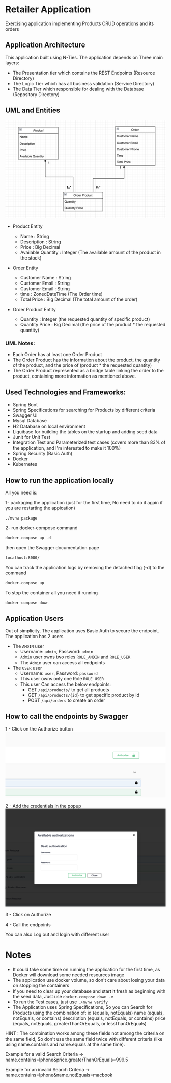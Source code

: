 # Retailer Application

Exercising application implementing Products CRUD operations and its orders

## Application Architecture

This application built using N-Ties. The application depends on Three main layers:

- The Presentation tier which contains the REST Endpoints (Resource Directory)
- The Logic Tier which has all business validation (Service Directory)
- The Data Tier which responsible for dealing with the Database (Repository Directory)

## UML and Entities

![](src/main/resources/static/readme/uml.png)

- Product Entity
    - Name : String
    - Description : String
    - Price : Big Decimal
    - Available Quantity : Integer (The available amount of the product in the stock)


- Order Entity
    - Customer Name : String
    - Customer Email : String
    - Customer Email : String
    - time : ZonedDateTime (The Order time)
    - Total Price : Big Decimal (The total amount of the order)


- Order Product Entity
    - Quantity : Integer (the requested quantity of specific product)
    - Quantity Price : Big Decimal (the price of the product * the requested quantity)

### UML Notes:

- Each Order has at least one Order Product
- The Order Product has the information about the product, the quantity of the product, and the price of (product * the
  requested quantity)
- The Order Product represented as a bridge table linking the order to the product, containing more information as
  mentioned above.

## Used Technologies and Frameworks:

- Spring Boot
- Spring Specifications for searching for Products by different criteria
- Swagger UI
- Mysql Database
- H2 Database on local environment
- Liquibase for building the tables on the startup and adding seed data
- Junit for Unit Test
- Integration Test and Parameterized test cases (covers more than 83% of the application, and I'm interested to make it
  100%)
- Spring Security (Basic Auth)
- Docker
- Kubernetes

## How to run the application locally

All you need is:

1- packaging the application (just for the first time, No need to do it again if you are restarting the appication)

`./mvnw package`

2- run docker-compose command

`docker-compose up -d`

then open the Swagger documentation page

`localhost:8080/`

You can track the application logs by removing the detached flag (-d) to the command

`docker-compose up`

To stop the container all you need it running

`docker-compose down`

## Application Users

Out of simplicity, The application uses Basic Auth to secure the endpoint.
The application has 2 users

- The `AMDIN` user
    - Username: `admin`, Password: `admin`
    - `Admin` user owns two roles `ROLE_AMDIN` and `ROLE_USER`
    - The `Admin` user can access all endpoints
- The `USER` user
    - Username: `user`, Password: `password`
    - This user owns only one Role `ROLE_USER`
    - This user Can access the below endpoints:
        - GET `/api/products/` to get all products
        - GET `/api/products/{id}` to get specific product by id
        - POST `/api/orders` to create an order

## How to call the endpoints by Swagger
1 - Click on the Authorize button ![](src/main/resources/static/readme/swagger-1.png)

2 - Add the credentials in the popup ![](src/main/resources/static/readme/swagger-2.png)

3 - Click on Authorize

4 - Call the endpoints

You can also Log out and login with different user

# Notes
- It could take some time on running the application for the first time, as Docker will download some needed resources
  image
- The application use docker volume, so don't care about losing your data on stopping the containers
- If you need to clear up your database and start it fresh as beginning with the seed data, Just
  use `docker-compose down -v`
- To run the Test cases, just use `./mvnw verify`
- The Application uses Spring Specifications, So you can Search for Products using the combination of:
  id (equals, notEquals)
  name (equals, notEquals, or contains)
  description (equals, notEquals, or contains)
  price (equals, notEquals, greaterThanOrEquals, or lessThanOrEquals)

HINT : The combination works among these fields not among the criteria on the same field, So don't use the same field
twice with different criteria (like using name.contains and name.equals at the same time).

Example for a valid Search Criteria -> name.contains=Iphone&price.greaterThanOrEquals=999.5

Example for an invalid Search Criteria -> name.contains=Iphone&name.notEquals=macbook
